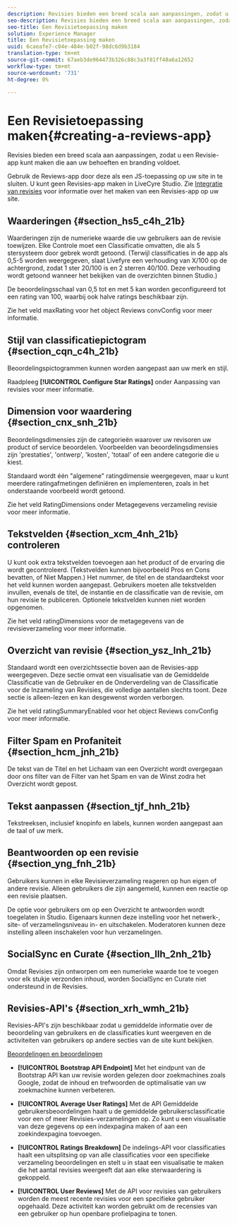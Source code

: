 ```yaml
---
description: Revisies bieden een breed scala aan aanpassingen, zodat u een Revisie-app kunt maken die aan uw behoeften en branding voldoet.
seo-description: Revisies bieden een breed scala aan aanpassingen, zodat u een Revisie-app kunt maken die aan uw behoeften en branding voldoet.
seo-title: Een Revisietoepassing maken
solution: Experience Manager
title: Een Revisietoepassing maken
uuid: 6caeafe7-c04e-484e-b02f-98dc6d9b3184
translation-type: tm+mt
source-git-commit: 67aeb3de964473b326c88c3a3f81ff48a6a12652
workflow-type: tm+mt
source-wordcount: '731'
ht-degree: 0%

---
```



# Een Revisietoepassing maken{#creating-a-reviews-app}

Revisies bieden een breed scala aan aanpassingen, zodat u een Revisie-app kunt maken die aan uw behoeften en branding voldoet.

Gebruik de Reviews-app door deze als een JS-toepassing op uw site in te sluiten. U kunt geen Revisies-app maken in LiveCyre Studio. Zie [Integratie van revisies](/help/implementation/c-app-integrations/c-reviews-integration.md) voor informatie over het maken van een Revisies-app op uw site.


## Waarderingen {#section_hs5_c4h_21b}

Waarderingen zijn de numerieke waarde die uw gebruikers aan de revisie toewijzen. Elke Controle moet een Classificatie omvatten, die als 5 stersysteem door gebrek wordt getoond. (Terwijl classificaties in de app als 0,5-5 worden weergegeven, slaat Livefyre een verhouding van X/100 op de achtergrond, zodat 1 ster 20/100 is en 2 sterren 40/100. Deze verhouding wordt getoond wanneer het bekijken van de overzichten binnen Studio.)

De beoordelingsschaal van 0,5 tot en met 5 kan worden geconfigureerd tot een rating van 100, waarbij ook halve ratings beschikbaar zijn.

Zie het veld maxRating voor het object Reviews convConfig voor meer informatie.

## Stijl van classificatiepictogram {#section_cqn_c4h_21b}

Beoordelingspictogrammen kunnen worden aangepast aan uw merk en stijl.

Raadpleeg **[!UICONTROL Configure Star Ratings]** onder Aanpassing van revisies voor meer informatie.

## Dimension voor waardering {#section_cnx_snh_21b}

Beoordelingsdimensies zijn de categorieën waarover uw revisoren uw product of service beoordelen. Voorbeelden van beoordelingsdimensies zijn &#39;prestaties&#39;, &#39;ontwerp&#39;, &#39;kosten&#39;, &#39;totaal&#39; of een andere categorie die u kiest.

Standaard wordt één &quot;algemene&quot; ratingdimensie weergegeven, maar u kunt meerdere ratingafmetingen definiëren en implementeren, zoals in het onderstaande voorbeeld wordt getoond.

Zie het veld RatingDimensions onder Metagegevens verzameling revisie voor meer informatie.

## Tekstvelden {#section_xcm_4nh_21b} controleren

U kunt ook extra tekstvelden toevoegen aan het product of de ervaring die wordt gecontroleerd. (Tekstvelden kunnen bijvoorbeeld Pros en Cons bevatten, of Niet Mappen.) Het nummer, de titel en de standaardtekst voor het veld kunnen worden aangepast. Gebruikers moeten alle tekstvelden invullen, evenals de titel, de instantie en de classificatie van de revisie, om hun revisie te publiceren. Optionele tekstvelden kunnen niet worden opgenomen.

Zie het veld ratingDimensions voor de metagegevens van de revisieverzameling voor meer informatie.

## Overzicht van revisie {#section_ysz_lnh_21b}

Standaard wordt een overzichtssectie boven aan de Revisies-app weergegeven. Deze sectie omvat een visualisatie van de Gemiddelde Classificatie van de Gebruiker en de Onderverdeling van de Classificatie voor de Inzameling van Revisies, die volledige aantallen slechts toont. Deze sectie is alleen-lezen en kan desgewenst worden verborgen.

Zie het veld ratingSummaryEnabled voor het object Reviews convConfig voor meer informatie.

## Filter Spam en Profaniteit {#section_hcm_jnh_21b}

De tekst van de Titel en het Lichaam van een Overzicht wordt overgegaan door ons filter van de Filter van het Spam en van de Winst zodra het Overzicht wordt gepost.

## Tekst aanpassen {#section_tjf_hnh_21b}

Tekstreeksen, inclusief knopinfo en labels, kunnen worden aangepast aan de taal of uw merk.

## Beantwoorden op een revisie {#section_yng_fnh_21b}

Gebruikers kunnen in elke Revisieverzameling reageren op hun eigen of andere revisie. Alleen gebruikers die zijn aangemeld, kunnen een reactie op een revisie plaatsen.

De optie voor gebruikers om op een Overzicht te antwoorden wordt toegelaten in Studio. Eigenaars kunnen deze instelling voor het netwerk-, site- of verzamelingsniveau in- en uitschakelen. Moderatoren kunnen deze instelling alleen inschakelen voor hun verzamelingen.

## SocialSync en Curate {#section_llh_2nh_21b}

Omdat Revisies zijn ontworpen om een numerieke waarde toe te voegen voor elk stukje verzonden inhoud, worden SocialSync en Curate niet ondersteund in de Revisies.

## Revisies-API&#39;s {#section_xrh_wmh_21b}

Revisies-API&#39;s zijn beschikbaar zodat u gemiddelde informatie over de beoordeling van gebruikers en de classificaties kunt weergeven en de activiteiten van gebruikers op andere secties van de site kunt bekijken.

[Beoordelingen en beoordelingen](https://api.livefyre.com/docs/apis/by-category/ratings-and-reviews)

* **[!UICONTROL Bootstrap API Endpoint]** Met het eindpunt van de Bootstrap API kan uw revisie worden gelezen door zoekmachines zoals Google, zodat de inhoud en trefwoorden de optimalisatie van uw zoekmachine kunnen verbeteren.

* **[!UICONTROL Average User Ratings]** Met de API Gemiddelde gebruikersbeoordelingen haalt u de gemiddelde gebruikersclassificatie voor een of meer Revisies-verzamelingen op. Zo kunt u een visualisatie van deze gegevens op een indexpagina maken of aan een zoekindexpagina toevoegen.

* **[!UICONTROL Ratings Breakdown]** De indelings-API voor classificaties haalt een uitsplitsing op van alle classificaties voor een specifieke verzameling beoordelingen en stelt u in staat een visualisatie te maken die het aantal revisies weergeeft dat aan elke sterwaardering is gekoppeld.

* **[!UICONTROL User Reviews]** Met de API voor revisies van gebruikers worden de meest recente revisies voor een specifieke gebruiker opgehaald. Deze activiteit kan worden gebruikt om de recensies van een gebruiker op hun openbare profielpagina te tonen.
